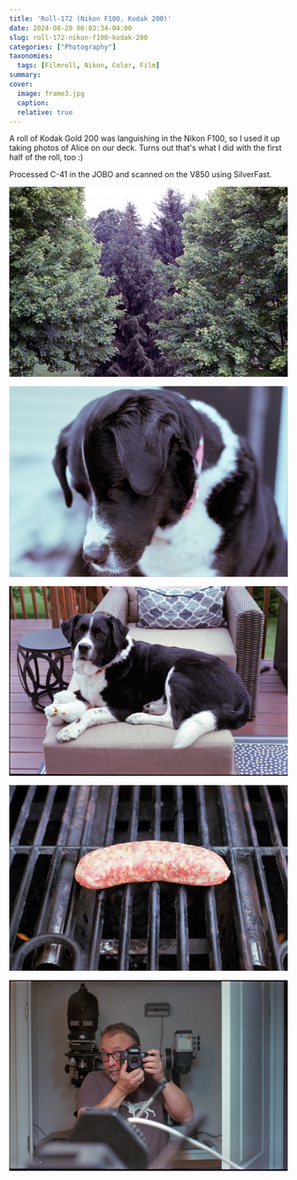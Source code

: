 ```yaml
---
title: 'Roll-172 (Nikon F100. Kodak 200)'
date: 2024-08-20 06:03:34-04:00
slug: roll-172-nikon-f100-kodak-200
categories: ["Photography"]
taxonomies:
  tags: [Filmroll, Nikon, Color, Film]
summary: 
cover:
  image: frame3.jpg
  caption: 
  relative: true
---
```


A roll of Kodak Gold 200 was languishing in the Nikon F100, so I used it up taking photos of Alice on our deck. Turns out that's what I did with the first half of the roll, too :)

Processed C-41 in the JOBO and scanned on the V850 using SilverFast.


![](frame1.jpg "")

![](frame2.jpg "")

![](frame3.jpg "")

![](frame4.jpg "")

![](frame5.jpg "")
